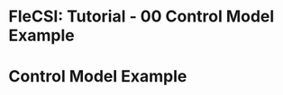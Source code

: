 # FleCSI: Tutorial - 00 Control Model Example
<!--
  The above header is required for Doxygen to correctly name the
  auto-generated page. It is ignored in the FleCSI guide documentation.
-->

<!-- CINCHDOC DOCUMENT(user-guide) SECTION(tutorial::control) -->

# Control Model Example

```cpp
```

<!-- vim: set tabstop=2 shiftwidth=2 expandtab fo=cqt tw=72 : -->
